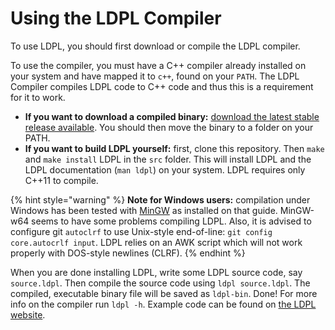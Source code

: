# Using the LDPL Compiler

To use LDPL, you should first download or compile the LDPL compiler.

To use the compiler, you must have a C++ compiler already installed on your system and have mapped it to `c++`, found on your `PATH`. The LDPL Compiler compiles LDPL code to C++ code and thus this is a requirement for it to work.

* **If you want to download a compiled binary:** [download the latest stable release available](https://github.com/Lartu/ldpl/releases). You should then move the binary to a folder on your PATH.
* **If you want to build LDPL yourself:** first, clone this repository. Then `make` and `make install` LDPL in the `src` folder. This will install LDPL and the LDPL documentation \(`man ldpl`\) on your system. LDPL requires only C++11 to compile.

{% hint style="warning" %}
**Note for Windows users:** compilation under Windows has been tested with [MinGW](http://www.mingw.org/wiki/Getting_Started) as installed on that guide. MinGW-w64 seems to have some problems compiling LDPL. Also, it is advised to configure git `autoclrf` to use Unix-style end-of-line: `git config core.autocrlf input`. LDPL relies on an AWK script which will not work properly with DOS-style newlines \(CLRF\).
{% endhint %}

When you are done installing LDPL, write some LDPL source code, say `source.ldpl`. Then compile the source code using `ldpl source.ldpl`. The compiled, executable binary file will be saved as `ldpl-bin`. Done! For more info on the compiler run `ldpl -h`. Example code can be found on [the LDPL website](http://ldpl.lartu.net).

